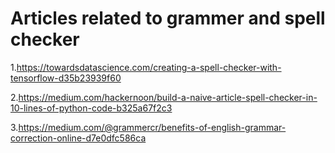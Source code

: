 # Articles related to grammer and spell checker

1.https://towardsdatascience.com/creating-a-spell-checker-with-tensorflow-d35b23939f60

2.https://medium.com/hackernoon/build-a-naive-article-spell-checker-in-10-lines-of-python-code-b325a67f2c3

3.https://medium.com/@grammercr/benefits-of-english-grammar-correction-online-d7e0dfc586ca
